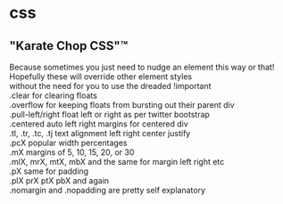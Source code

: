 css
==========

"Karate Chop CSS"&trade;
------------------------
Because sometimes you just need to nudge an element this way or that! Hopefully these will override other element styles<br />
without the need for you to use the dreaded !important
<br />
.clear for clearing floats<br />
.overflow  for keeping floats from bursting out their parent div<br />
.pull-left/right float left or right as per twitter bootstrap<br />
.centered auto left right margins for centered div<br />
.tl, .tr, .tc, .tj text alignment left right center justify<br />
.pcX popular width percentages<br />
.mX margins of 5, 10, 15, 20, or 30<br />
.mlX, mrX, mtX, mbX and the same for margin left right etc<br />
.pX same for padding<br />
.plX prX ptX pbX and again<br />
.nomargin and .nopadding are pretty self explanatory
